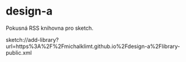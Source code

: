 # design-a

Pokusná RSS knihovna pro sketch.

sketch://add-library?url=https%3A%2F%2Fmichalklimt.github.io%2Fdesign-a%2Flibrary-public.xml
